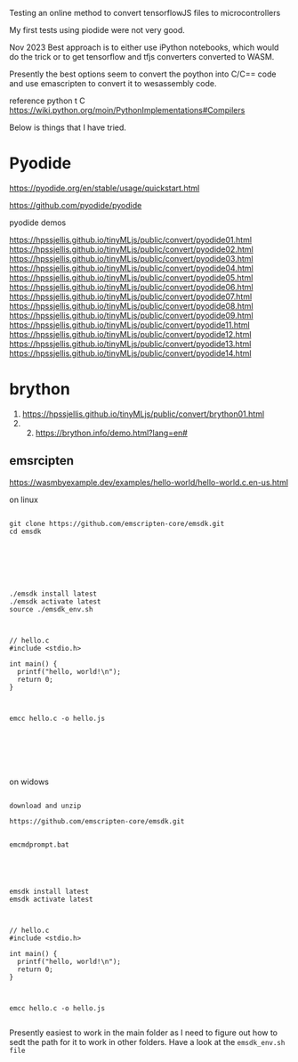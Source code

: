 Testing an online method to convert tensorflowJS files to microcontrollers



My first tests using piodide were not very good.


Nov 2023 Best approach is to either use iPython notebooks, which would do the trick or to get tensorflow and tfjs converters converted to WASM.

Presently the best options seem to convert the poython into C/C== code and use emascripten to convert it to  wesassembly code.

reference python t C   https://wiki.python.org/moin/PythonImplementations#Compilers








Below is things that I have tried.

# Pyodide

https://pyodide.org/en/stable/usage/quickstart.html

https://github.com/pyodide/pyodide

pyodide demos

https://hpssjellis.github.io/tinyMLjs/public/convert/pyodide01.html    
https://hpssjellis.github.io/tinyMLjs/public/convert/pyodide02.html    
https://hpssjellis.github.io/tinyMLjs/public/convert/pyodide03.html    
https://hpssjellis.github.io/tinyMLjs/public/convert/pyodide04.html    
https://hpssjellis.github.io/tinyMLjs/public/convert/pyodide05.html    
https://hpssjellis.github.io/tinyMLjs/public/convert/pyodide06.html    
https://hpssjellis.github.io/tinyMLjs/public/convert/pyodide07.html   
https://hpssjellis.github.io/tinyMLjs/public/convert/pyodide08.html   
https://hpssjellis.github.io/tinyMLjs/public/convert/pyodide09.html   
https://hpssjellis.github.io/tinyMLjs/public/convert/pyodide11.html   
https://hpssjellis.github.io/tinyMLjs/public/convert/pyodide12.html   
https://hpssjellis.github.io/tinyMLjs/public/convert/pyodide13.html   
https://hpssjellis.github.io/tinyMLjs/public/convert/pyodide14.html   


#  brython

1.   https://hpssjellis.github.io/tinyMLjs/public/convert/brython01.html
2.   2. https://brython.info/demo.html?lang=en#




## emsrcipten  


https://wasmbyexample.dev/examples/hello-world/hello-world.c.en-us.html

on linux

```

git clone https://github.com/emscripten-core/emsdk.git
cd emsdk







./emsdk install latest
./emsdk activate latest
source ./emsdk_env.sh



// hello.c
#include <stdio.h>

int main() {
  printf("hello, world!\n");
  return 0;
}



emcc hello.c -o hello.js







```


on widows


```

download and unzip

https://github.com/emscripten-core/emsdk.git


emcmdprompt.bat





emsdk install latest
emsdk activate latest



// hello.c
#include <stdio.h>

int main() {
  printf("hello, world!\n");
  return 0;
}



emcc hello.c -o hello.js


```


Presently easiest to work in the main folder as I need to figure out how to sedt the path for it to work in other folders. Have a look at the ```emsdk_env.sh file```




